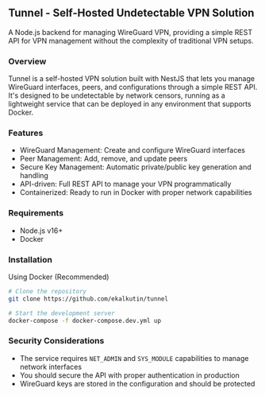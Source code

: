 ## Tunnel - Self-Hosted Undetectable VPN Solution

A Node.js backend for managing WireGuard VPN, providing a simple REST API for VPN management without the complexity of traditional VPN setups.

### Overview

Tunnel is a self-hosted VPN solution built with NestJS that lets you manage WireGuard interfaces, peers, and configurations through a simple REST API. It's designed to be undetectable by network censors, running as a lightweight service that can be deployed in any environment that supports Docker.

### Features

- WireGuard Management: Create and configure WireGuard interfaces
- Peer Management: Add, remove, and update peers
- Secure Key Management: Automatic private/public key generation and handling
- API-driven: Full REST API to manage your VPN programmatically
- Containerized: Ready to run in Docker with proper network capabilities

### Requirements

- Node.js v16+
- Docker

### Installation

Using Docker (Recommended)

```sh
# Clone the repository
git clone https://github.com/ekalkutin/tunnel

# Start the development server
docker-compose -f docker-compose.dev.yml up
```

### Security Considerations

- The service requires `NET_ADMIN` and `SYS_MODULE` capabilities to manage network interfaces
- You should secure the API with proper authentication in production
- WireGuard keys are stored in the configuration and should be protected
